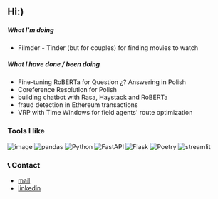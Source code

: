 ## Hi:)
<!-- [![Typing SVG](https://readme-typing-svg.demolab.com?font=Fira+Code&duration=4000&pause=3000&color=20CA1E&multiline=true&width=700&height=100&lines=I'm+a+Python+Developer+and+Machine+Learning+Enginee;I'm+a+Python+Developer+and+Machine+Learning+Enthusiast.)](https://git.io/typing-svg) -->

##### What I'm doing

- Filmder - Tinder (but for couples) for finding movies to watch
<!-- - OCR for receipt validation -->

##### What I have done / been doing 

- Fine-tuning RoBERTa for Question ¿? Answering in Polish
- Coreference Resolution for Polish
- building chatbot with Rasa, Haystack and RoBERTa
- fraud detection in Ethereum transactions
- VRP with Time Windows for field agents' route optimization

 ### Tools I like
 
 <!-- [![HitCount](https://hits.dwyl.com/brgsk/brgsk.svg?style=flat-square&show=unique)](http://hits.dwyl.com/brgsk/brgsk) -->
 <!-- [![Top Langs](https://github-readme-stats.vercel.app/api/top-langs/?username=anuraghazra&layout=compact)](https://github.com/anuraghazra/github-readme-stats) -->
<!-- ![image](https://activity-graph.herokuapp.com/graph?username=brgsk&theme=minimal) -->
![image](https://img.shields.io/badge/PyTorch%20Lightning-792DE4?style=for-the-badge&logo=pytorch-lightning&logoColor=white)
![pandas](https://img.shields.io/badge/Pandas-2C2D72?style=for-the-badge&logo=pandas&logoColor=white)
![Python](https://img.shields.io/badge/python-3670A0?style=for-the-badge&logo=python&logoColor=ffdd54)
![FastAPI](https://img.shields.io/badge/FastAPI-005571?style=for-the-badge&logo=fastapi)
![Flask](https://img.shields.io/badge/flask-%23000.svg?style=for-the-badge&logo=flask&logoColor=white)
![Poetry](https://img.shields.io/endpoint?style=for-the-badge&url=https://python-poetry.org/badge/v0.json)
![streamlit](https://img.shields.io/badge/Streamlit-FF4B4B?style=for-the-badge&logo=Streamlit&logoColor=white)
<!-- ![airflow](https://img.shields.io/badge/Airflow-017CEE?style=for-the-badge&logo=Apache%20Airflow&logoColor=white) -->
<!-- ![lang](https://github-readme-stats.vercel.app/api/top-langs/?username=brgsk) -->

### :telephone_receiver: Contact

- [mail](mailto:flxeh0ex@anonaddy.me)
- [linkedin](https://www.linkedin.com/in/bartosz-roguski-04206a163/)

<!-- ![ja](https://img.shields.io/badge/Signal-%23039BE5.svg?&style=for-the-badge&logo=Signal&logoColor=white) -->

